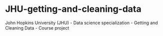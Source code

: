 # JHU-getting-and-cleaning-data
John Hopkins University (JHU) - Data science specialization - Getting and Cleaning Data - Course project
